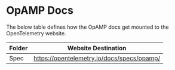 # OpAMP Docs

The below table defines how the OpAMP docs get mounted to the OpenTelemetry website.

|Folder|Website Destination|
| --- | --- |
|Spec | https://opentelemetry.io/docs/specs/opamp/|